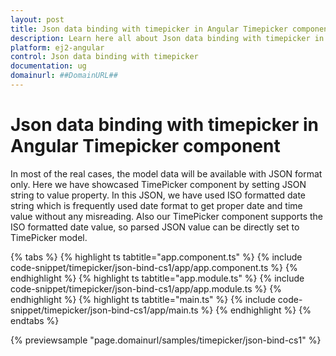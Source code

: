 ```yaml
---
layout: post
title: Json data binding with timepicker in Angular Timepicker component | Syncfusion
description: Learn here all about Json data binding with timepicker in Syncfusion Angular Timepicker component of Syncfusion Essential JS 2 and more.
platform: ej2-angular
control: Json data binding with timepicker 
documentation: ug
domainurl: ##DomainURL##
---
```


# Json data binding with timepicker in Angular Timepicker component

In most of the real cases, the model data will be available with JSON format only. Here we have showcased TimePicker component by setting JSON string to value property.
In this JSON, we have used ISO formatted date string which is frequently used date format to get proper date and time value without any misreading.
Also our TimePicker component supports the ISO formatted date value, so parsed JSON value can be directly set to TimePicker model.

{% tabs %}
{% highlight ts tabtitle="app.component.ts" %}
{% include code-snippet/timepicker/json-bind-cs1/app/app.component.ts %}
{% endhighlight %}
{% highlight ts tabtitle="app.module.ts" %}
{% include code-snippet/timepicker/json-bind-cs1/app/app.module.ts %}
{% endhighlight %}
{% highlight ts tabtitle="main.ts" %}
{% include code-snippet/timepicker/json-bind-cs1/app/main.ts %}
{% endhighlight %}
{% endtabs %}
  
{% previewsample "page.domainurl/samples/timepicker/json-bind-cs1" %}